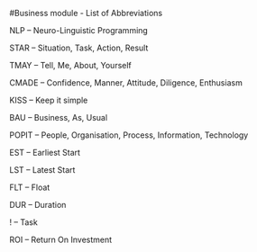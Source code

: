 #Business module - List of Abbreviations

NLP – Neuro-Linguistic Programming

STAR – Situation, Task, Action, Result

TMAY – Tell, Me, About, Yourself

CMADE – Confidence, Manner, Attitude, Diligence, Enthusiasm

KISS – Keep it simple

BAU – Business, As, Usual

POPIT – People, Organisation, Process, Information, Technology

EST – Earliest Start

LST – Latest Start

FLT – Float

DUR – Duration

! – Task

ROI – Return On Investment
